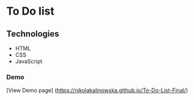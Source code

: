 # To Do list

## Technologies

- HTML
- CSS
- JavaScript

### Demo
[View Demo page] (https://nikolakalinowska.github.io/To-Do-List-Final/)
